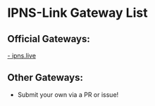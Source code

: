 # IPNS-Link Gateway List

## Official Gateways:
[- ipns.live](https://ipns.live)

## Other Gateways:
- Submit your own via a PR or issue! 
